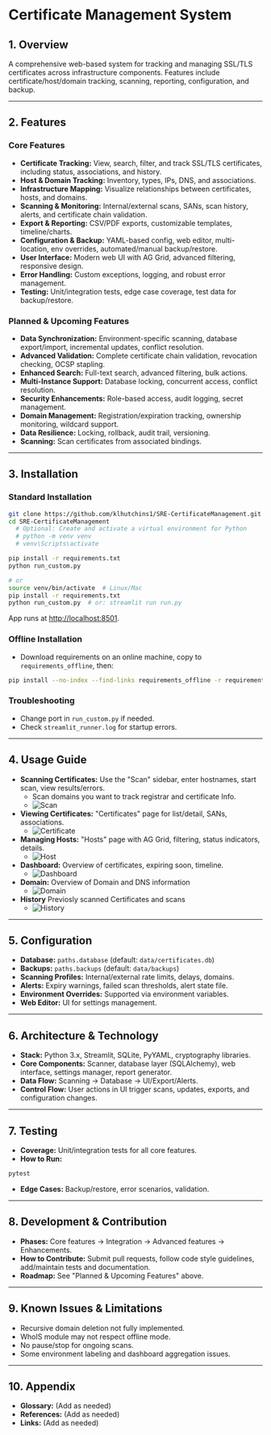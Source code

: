 # Certificate Management System

## 1. Overview

A comprehensive web-based system for tracking and managing SSL/TLS certificates across infrastructure components. Features include certificate/host/domain tracking, scanning, reporting, configuration, and backup.

---

## 2. Features

### Core Features

- **Certificate Tracking:** View, search, filter, and track SSL/TLS certificates, including status, associations, and history.
- **Host & Domain Tracking:** Inventory, types, IPs, DNS, and associations.
- **Infrastructure Mapping:** Visualize relationships between certificates, hosts, and domains.
- **Scanning & Monitoring:** Internal/external scans, SANs, scan history, alerts, and certificate chain validation.
- **Export & Reporting:** CSV/PDF exports, customizable templates, timeline/charts.
- **Configuration & Backup:** YAML-based config, web editor, multi-location, env overrides, automated/manual backup/restore.
- **User Interface:** Modern web UI with AG Grid, advanced filtering, responsive design.
- **Error Handling:** Custom exceptions, logging, and robust error management.
- **Testing:** Unit/integration tests, edge case coverage, test data for backup/restore.

### Planned & Upcoming Features

- **Data Synchronization:** Environment-specific scanning, database export/import, incremental updates, conflict resolution.
- **Advanced Validation:** Complete certificate chain validation, revocation checking, OCSP stapling.
- **Enhanced Search:** Full-text search, advanced filtering, bulk actions.
- **Multi-Instance Support:** Database locking, concurrent access, conflict resolution.
- **Security Enhancements:** Role-based access, audit logging, secret management.
- **Domain Management:** Registration/expiration tracking, ownership monitoring, wildcard support.
- **Data Resilience:** Locking, rollback, audit trail, versioning.
- **Scanning:** Scan certificates from associated bindings.

---

## 3. Installation

### Standard Installation

```bash
git clone https://github.com/klhutchins1/SRE-CertificateManagement.git
cd SRE-CertificateManagement
  # Optional: Create and activate a virtual environment for Python
  # python -m venv venv
  # venv\Scripts\activate

pip install -r requirements.txt
python run_custom.py

# or
source venv/bin/activate  # Linux/Mac
pip install -r requirements.txt
python run_custom.py  # or: streamlit run run.py
```

App runs at <http://localhost:8501>.

### Offline Installation

- Download requirements on an online machine, copy to `requirements_offline`, then:

```bash
pip install --no-index --find-links requirements_offline -r requirements.txt
```

### Troubleshooting

- Change port in `run_custom.py` if needed.
- Check `streamlit_runner.log` for startup errors.

---

## 4. Usage Guide

- **Scanning Certificates:** Use the "Scan" sidebar, enter hostnames, start scan, view results/errors.
  - Scan domains you want to track registrar and certificate Info.
  - ![Scan](https://github.com/klhutchins1/sre-certificate-management/blob/main/images/Screenshot-Certificate.png "Scan")
- **Viewing Certificates:** "Certificates" page for list/detail, SANs, associations.
  - ![Certificate](https://github.com/klhutchins1/sre-certificate-management/blob/main/images/Screenshot-Certificate.png "Certificate")
- **Managing Hosts:** "Hosts" page with AG Grid, filtering, status indicators, details.
  - ![Host](https://github.com/klhutchins1/sre-certificate-management/blob/main/images/Screenshot-Host.png "Host")
- **Dashboard:** Overview of certificates, expiring soon, timeline.
  - ![Dashboard](https://github.com/klhutchins1/sre-certificate-management/blob/main/images/Screenshot-Dashboard.png "Dashboard")
- **Domain:** Overview of Domain and DNS information
  - ![Domain](https://github.com/klhutchins1/sre-certificate-management/blob/main/images/Screenshot-Domain.png "Domain")
- **History** Previosly scanned Certificates and scans
  - ![History](https://github.com/klhutchins1/sre-certificate-management/blob/main/images/Screenshot-History.png "History")
  
---

## 5. Configuration

- **Database:** `paths.database` (default: `data/certificates.db`)
- **Backups:** `paths.backups` (default: `data/backups`)
- **Scanning Profiles:** Internal/external rate limits, delays, domains.
- **Alerts:** Expiry warnings, failed scan thresholds, alert state file.
- **Environment Overrides:** Supported via environment variables.
- **Web Editor:** UI for settings management.

---

## 6. Architecture & Technology

- **Stack:** Python 3.x, Streamlit, SQLite, PyYAML, cryptography libraries.
- **Core Components:** Scanner, database layer (SQLAlchemy), web interface, settings manager, report generator.
- **Data Flow:** Scanning → Database → UI/Export/Alerts.
- **Control Flow:** User actions in UI trigger scans, updates, exports, and configuration changes.

---

## 7. Testing

- **Coverage:** Unit/integration tests for all core features.
- **How to Run:**

```bash
pytest
```

- **Edge Cases:** Backup/restore, error scenarios, validation.

---

## 8. Development & Contribution

- **Phases:** Core features → Integration → Advanced features → Enhancements.
- **How to Contribute:** Submit pull requests, follow code style guidelines, add/maintain tests and documentation.
- **Roadmap:** See "Planned & Upcoming Features" above.

---

## 9. Known Issues & Limitations

- Recursive domain deletion not fully implemented.
- WhoIS module may not respect offline mode.
- No pause/stop for ongoing scans.
- Some environment labeling and dashboard aggregation issues.

---

## 10. Appendix

- **Glossary:** (Add as needed)
- **References:** (Add as needed)
- **Links:** (Add as needed)
  
